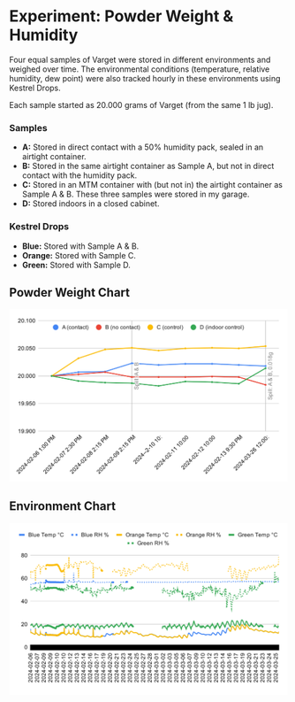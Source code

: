 # Experiment: Powder Weight &  Humidity

Four equal samples of Varget were stored in different environments and weighed over time.
The environmental conditions (temperature, relative humidity, dew point) were also tracked hourly in these environments using Kestrel Drops.

Each sample started as 20.000 grams of Varget (from the same 1 lb jug).

### Samples
- **A:** Stored in direct contact with a 50% humidity pack, sealed in an airtight container.
- **B:** Stored in the same airtight container as Sample A, but not in direct contact with the humidity pack.
- **C:** Stored in an MTM container with (but not in) the airtight container as Sample A & B. These three samples were stored in my garage.
- **D:** Stored indoors in a closed cabinet.

### Kestrel Drops
- **Blue:** Stored with Sample A & B.
- **Orange:** Stored with Sample C.
- **Green:** Stored with Sample D.

## Powder Weight Chart
![Powder Weight Chart](./powder-chart.svg)

## Environment Chart
![Environment Chart](./env-chart.svg)
